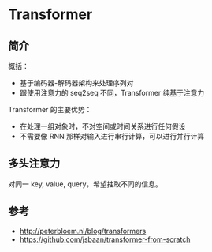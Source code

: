 # Transformer

## 简介

概括：

- 基于编码器-解码器架构来处理序列对
- 跟使用注意力的 seq2seq 不同，Transformer 纯基于注意力

Transformer 的主要优势：

- 在处理一组对象时，不对空间或时间关系进行任何假设
- 不需要像 RNN 那样对输入进行串行计算，可以进行并行计算

## 多头注意力

对同一 key, value, query，希望抽取不同的信息。

## 参考

- http://peterbloem.nl/blog/transformers
- https://github.com/jsbaan/transformer-from-scratch
